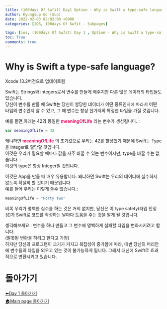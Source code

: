 ```yaml
---
title: (100days Of Swfit) Day1 Option - Why is Swift a type-safe language? 번역
author: Kyungsup Go (Sup)
date: 2022-02-03 02:02:00 +0900
categories: [IOS, 100days Of Swfit - Subpages]

tags: [ios, (100days Of Swfit) Day 1 , Option - Why is Swift a type-safe language?]
toc: True
comments: true
---
```


# Why is Swift a type-safe language?
Xcode 13.2버전으로 업데이트됨


Swift는 Strings와 integers로서 변수를 만들게 해주지만 다른 많은 데이터의 타입들도 있습니다. <br>
당신이 변수를 만들 때 Swift는 당신이 할당한 데이터가 어떤 종류인지에 따라서 어떤 타입의 변수인지 알 수 있고, 그 때 변수는 항상 한가지의 특정한 타입을 가질 것입니다.

예를 들면,아래는 42와 동일한 <span style ="color : #e6196b">**meaningOfLife**</span> 라는 변수가 생성됩니다. :
```swift
var meaningOfLife = 42
```

왜냐하면 <span style ="color : #e6196b">**meaningOfLife**</span> 의 초기값으로 우리는 42를 할당했기 때문에 Swift는 Type을 integer로 할당할 것입니다.<br>
이것은 우리가 필요할 때마다 값을 자주 바꿀 수 있는 변수이지만, type을 바꿀 수는 없습니다. :<br>이것의 type은 항상 Integer일 것입니다.

이것은 App을 만들 때 매우 유용합니다. 왜냐하면 Swift는 우리의 데이터에 실수하지 않도록 확실히 할 것이기 때문입니다.<br>예를 들어 우리는 이렇게 쓸수 없습니다.:
```swift
meaningOfLife = "Forty two"
```
비록 우리가 명백한 실수를 하는 것은 거의 없지만, 당신은 이 type safety(타입 안정성)가 Swift로 코드를 작성하는 날마다 도움을 주는 것을 알게 될 것입니다.

셍긱해보세요 : 변수를 하나 만들고 그 변수에 명백하게 실패할 타입을 변화시키려고 합니다.<br>(잘못된 변환을 하려고 한다고 가정)<br>
하지만 당신의 프로그램이 크기가 커지고 복잡성이 증가함에 따라, 매번 당신의 머리안에 변수들의 타입을 외우고 있는 것이 불가능하게 됩니다. 그래서 대신에 Swift로 효과적으로 변환시키고 있습니다.  

# 돌아가기 

[⬅️Day 1 돌아가기](https://suppppppp.github.io/posts/100days_MainPage_day1_ko/)<br>
[🏠Main page 돌아가기](https://suppppppp.github.io/posts/100days_MainPage_ko/)
